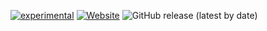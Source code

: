 [![experimental](https://img.shields.io/badge/stability-experimental-orange.svg?style=flat)](https://github.com/Symontoclay/SymOntoClay)
[![Website](https://img.shields.io/badge/documentation-online-brightgreen)](https://symontoclay.github.io/docs/index.html)
![GitHub release (latest by date)](https://img.shields.io/github/v/release/Symontoclay/SymOntoClay)
